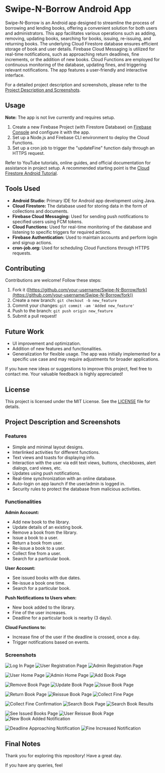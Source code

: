 # Swipe-N-Borrow Android App

Swipe-N-Borrow is an Android app designed to streamline the process of borrowing and lending books, offering a convenient solution for both users and administrators. This app facilitates various operations such as adding, removing, updating books, searching for books, issuing, re-issuing, and returning books. The underlying Cloud Firestore database ensures efficient storage of book and user details. Firebase Cloud Messaging is utilized for real-time notifications, such as approaching return deadlines, fine increments, or the addition of new books. Cloud Functions are employed for continuous monitoring of the database, updating fines, and triggering relevant notifications. The app features a user-friendly and interactive interface.

For a detailed project description and screenshots, please refer to the [Project Description and Screenshots](#).

## Usage

**Note:** The app is not live currently and requires setup.

1. Create a new Firebase Project (with Firestore Database) on [Firebase Console](https://console.firebase.google.com/) and configure it with the app.
2. Set up a Node.js and Firebase CLI environment to deploy the Cloud Functions.
3. Set up a cron job to trigger the "updateFine" function daily through an HTTPS request.

Refer to YouTube tutorials, online guides, and official documentation for assistance in project setup. A recommended starting point is the [Cloud Firestore Android Tutorial](https://firebase.google.com/docs/firestore/quickstart).

## Tools Used

- **Android Studio:** Primary IDE for Android app development using Java.
- **Cloud Firestore:** The database used for storing data in the form of collections and documents.
- **Firebase Cloud Messaging:** Used for sending push notifications to specified users using FCM tokens.
- **Cloud Functions:** Used for real-time monitoring of the database and listening to specific triggers for required actions.
- **Firebase Authentication:** Used to maintain accounts and perform login and signup actions.
- **cron-job.org:** Used for scheduling Cloud Functions through HTTPS requests.

## Contributing

Contributions are welcome! Follow these steps:

1. Fork it ([https://github.com/your-username/Swipe-N-Borrow/fork](https://github.com/your-username/Swipe-N-Borrow/fork))
2. Create a new branch: `git checkout -b new_feature`
3. Commit your changes: `git commit -am 'Added new_feature'`
4. Push to the branch: `git push origin new_feature`
5. Submit a pull request!

## Future Work

- UI improvement and optimization.
- Addition of new features and functionalities.
- Generalization for flexible usage. The app was initially implemented for a specific use case and may require adjustments for broader applications.

If you have new ideas or suggestions to improve this project, feel free to contact me. Your valuable feedback is highly appreciated!

## License

This project is licensed under the MIT License. See the [LICENSE](LICENSE) file for details.

## Project Description and Screenshots

### Features

- Simple and minimal layout designs.
- Interlinked activities for different functions.
- Text views and toasts for displaying info.
- Interaction with the user via edit text views, buttons, checkboxes, alert dialogs, card views, etc.
- Updates using push notifications.
- Real-time synchronization with an online database.
- Auto-login on app launch if the user/admin is logged in.
- Security rules to protect the database from malicious activities.

### Functionalities

**Admin Account:**

- Add new book to the library.
- Update details of an existing book.
- Remove a book from the library.
- Issue a book to a user.
- Return a book from user.
- Re-issue a book to a user.
- Collect fine from a user.
- Search for a particular book.

**User Account:**

- See issued books with due dates.
- Re-issue a book one time.
- Search for a particular book.

**Push Notifications to Users when:**

- New book added to the library.
- Fine of the user increases.
- Deadline for a particular book is nearby (3 days).

**Cloud Functions to:**

- Increase fine of the user if the deadline is crossed, once a day.
- Trigger notifications based on events.

### Screenshots

![Log In Page](screenshots/login_page.png) ![User Registration Page](screenshots/user_registration_page.png) ![Admin Registration Page](screenshots/admin_registration_page.png)

![User Home Page](screenshots/user_home_page.png) ![Admin Home Page](screenshots/admin_home_page.png) ![Add Book Page](screenshots/add_book_page.png)

![Remove Book Page](screenshots/remove_book_page.png) ![Update Book Page](screenshots/update_book_page.png) ![Issue Book Page](screenshots/issue_book_page.png)

![Return Book Page](screenshots/return_book_page.png) ![Reissue Book Page](screenshots/reissue_book_page.png) ![Collect Fine Page](screenshots/collect_fine_page.png)

![Collect Fine Confirmation](screenshots/collect_fine_confirmation.png) ![Search Book Page](screenshots/search_book_page.png) ![Search Book Results](screenshots/search_book_results.png)

![See Issued Books Page](screenshots/see_issued_books_page.png) ![User Reissue Book Page](screenshots/user_reissue_book_page.png) ![New Book Added Notification](screenshots/new_book_added_notification.png)

![Deadline Approaching Notification](screenshots/deadline_approaching_notification.png) ![Fine Increased Notification](screenshots/fine_increased_notification.png)

## Final Notes

Thank you for exploring this repository! Have a great day.

If you have any queries, feel
